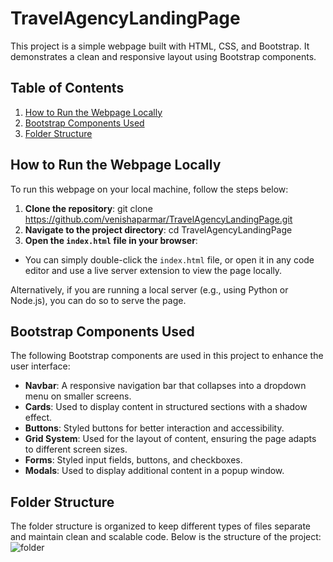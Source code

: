 # TravelAgencyLandingPage


This project is a simple webpage built with HTML, CSS, and Bootstrap. It demonstrates a clean and responsive layout using Bootstrap components. 

## Table of Contents
1. [How to Run the Webpage Locally](#how-to-run-the-webpage-locally)
2. [Bootstrap Components Used](#bootstrap-components-used)
3. [Folder Structure](#folder-structure)

## How to Run the Webpage Locally

To run this webpage on your local machine, follow the steps below:

1. **Clone the repository**: git clone https://github.com/venishaparmar/TravelAgencyLandingPage.git
2. **Navigate to the project directory**: cd TravelAgencyLandingPage
3. **Open the `index.html` file in your browser**:
- You can simply double-click the `index.html` file, or open it in any code editor and use a live server extension to view the page locally.

Alternatively, if you are running a local server (e.g., using Python or Node.js), you can do so to serve the page.

## Bootstrap Components Used

The following Bootstrap components are used in this project to enhance the user interface:

- **Navbar**: A responsive navigation bar that collapses into a dropdown menu on smaller screens.
- **Cards**: Used to display content in structured sections with a shadow effect.
- **Buttons**: Styled buttons for better interaction and accessibility.
- **Grid System**: Used for the layout of content, ensuring the page adapts to different screen sizes.
- **Forms**: Styled input fields, buttons, and checkboxes.
- **Modals**: Used to display additional content in a popup window.

## Folder Structure

The folder structure is organized to keep different types of files separate and maintain clean and scalable code. Below is the structure of the project:
![folder](https://github.com/user-attachments/assets/7b2b0c71-7ab6-425c-af49-47a650fd2b3c)


